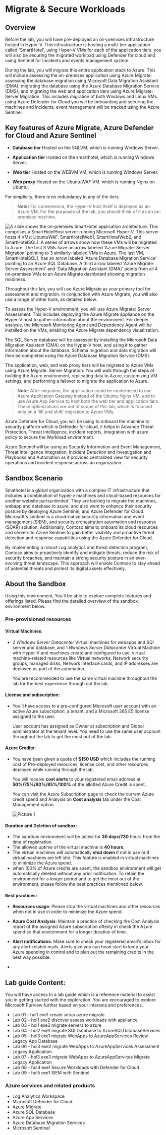 # Migrate & Secure Workloads  

## Overview

Before the lab, you will have pre-deployed an on-premises infrastructure hosted in Hyper-V.  This infrastructure is hosting a multi-tier application called 'SmartHotel', using Hyper-V VMs for each of the application tiers. you will also be securing the migrated workload using Defender for cloud and using Sentinel for Incidents and events management system

During the lab, you will migrate this entire application stack to Azure. This will include assessing the on-premises application using Azure Migrate; assessing the database migration using Microsoft Data Migration Assistant (DMA); migrating the database using the Azure Database Migration Service (DMS); and migrating the web and application tiers using Azure Migrate: Server Migration. This includes migration of both Windows and Linux VMs. using Azure Defender for Cloud you will be onboarding and securing the machines and incidents, event management will be tracked using the Azure Sentinel 

## Key features of Azure Migrate, Azure Defender for Cloud and Azure Sentinel

- **Database tier** Hosted on the SQLVM, which is running Windows Server.

- **Application tier** Hosted on the smarthotel, which is running Windows Server.

- **Web tier** Hosted on the WEBVM VM, which is running Windows Server.

- **Web proxy** Hosted on the  UbuntuWAF VM, which is running Nginx on Ubuntu.

For simplicity, there is no redundancy in any of the tiers.

>**Note:** For convenience, the Hyper-V host itself is deployed as an Azure VM. For the purposes of the lab, you should think of it as an on-premises machine.

![A slide shows the on-premises SmartHotel application architecture. This comprises a SmartHotelHost server running Microsoft Hyper-V. This server hosts 4 VMs: UbuntuWAF, SmartHotelWeb1, SmartHotelWeb2, and SmartHotelSQL1. A series of arrows show how these VMs will be migrated to Azure. The first 3 VMs have an arrow labeled 'Azure Migrate: Server Migration' pointing to 3 similarly-labeled VMs in Azure. The last VM, SmartHotelSQL1, has an arrow labeled 'Azure Database Migration Service' pointing to an Azure SQL Database. A third arrow labeled 'Azure Migrate: Server Assessment' and 'Data Migration Assistant (DMA)' points from all 4 on-premises VMs to an Azure Migrate dashboard showing migration readiness.](Images/overview.png "SmartHotel Migration Overview")

Throughout this lab, you will use Azure Migrate as your primary tool for assessment and migration. In conjunction with Azure Migrate, you will also use a range of other tools, as detailed below.

To assess the Hyper-V environment, you will use Azure Migrate: Server Assessment. This includes deploying the Azure Migrate appliance on the Hyper-V host to gather information about the environment. For deeper analysis, the Microsoft Monitoring Agent and Dependency Agent will be installed on the VMs, enabling the Azure Migrate dependency visualization.

The SQL Server database will be assessed by installing the Microsoft Data Migration Assistant (DMA) on the Hyper-V host, and using it to gather information about the database. Schema migration and data migration will then be completed using the Azure Database Migration Service (DMS).

The application, web, and web proxy tiers will be migrated to Azure VMs using Azure Migrate: Server Migration. You will walk through the steps of building the Azure environment, replicating data to Azure, customizing VM settings, and performing a failover to migrate the application to Azure.

> **Note**: After migration, the application could be modernized to use Azure Application Gateway instead of the Ubuntu Nginx VM, and to use Azure App Service to host both the web tier and application tiers. These optimizations are out of scope of this lab, which is focused only on a 'lift and shift' migration to Azure VMs.

Azure Defender for Cloud, you will be using to onboard the machine to security platform which is Defender for cloud. it helps in Advance Threat Protection, Threat Intelligence, incident reports, integration with azure policy to secure the Workload environment.

Azure Sentinel will be using as Security Information and Event Management, Threat Intelligence Integration, Incident Detection and Investigation and Playbooks and Automation as it provides centralized view for security operations and incident response across an organization.


## Sandbox Scenario

Smathotel is a global organization with a complex IT infrastructure that includes a combination of hyper-v machines and cloud-based resources for another website partsunlimited. They are looking to migrate the machines, webapp and database to azure. and also want to enhance their security posture by deploying Azure Sentinel, and Azure Defender for Cloud. Microsoft's  sentinel is a cloud-native security information and event management (SIEM), and security orchestration automation and response (SOAR) solution. Additionally, Contoso aims to onboard its cloud resources and servers to Azure Sentinel to gain better visibility and proactive threat detection and response capabilities using the Azure Defender for Cloud.

By implementing a robust Log analytics and threat detection program, Contoso aims to proactively identify and mitigate threats, reduce the risk of security breaches, and maintain a strong security posture in an ever-evolving threat landscape. This approach will enable Contoso to stay ahead of potential threats and protect its digital assets effectively.

## About the Sandbox

Using this environment, You'll be able to explore complete features and offerings listed. Please find the detailed overview of the sandbox environment below.

### Pre-provisioned resources

#### **Virtual Machines**: 

- 2 *Windows Server Datacenter* Virtual machines for webapps and SQl server and database, and 1 *Windows Server Datacenter* Virtual Machine with Hyper-V and machines create and configured to use. virtual machine-related resources like Virtual networks, Network security groups, managed disks, Network interface cards, and IP addresses are deployed as part of the automation.

  You are recommended to use the same virtual machine throughout the lab for the best experience through out the lab.

#### **License and subscription**: 

- You'll have access to a pre-configured Microsoft user account with an active Azure subscription, a tenant, and a Microsoft 365 E5 license assigned to the user. 
   
  User account has assigned as Owner at subscription and Global administrator at the tenant level. You need to use the same user account throughout the lab to get the most out of the lab. 

#### **Azure Credits**: 

- You have been given a quota of **$150 USD** which includes the running cost of Pre-deployed resources, license cost, and other resources deployed while running through the lab.

  You will receive **cost alerts** to your registered email address at **50%/75%/90%/95%/100%** of the allotted Azure Credit is spent.

  You can visit the Azure Subscription page to check the current Azure credit spend and Analysis on **Cost analysis** tab under the Cost Management option.

  ![Picture 1](Images/o1.jpg)

#### **Duration and Deletion of sandbox**:  

- The sandbox environment will be active for **30 days/730** hours from the time of registration. 
- The allowed uptime of the virtual machine is **40 hours**.
- The virtual machines will automatically **shut down** if not in use or if virtual machines are left idle. This feature is enabled in virtual machines to minimize the Azure spend.
- when 100% of Azure credits are spent, the sandbox environment will get automatically deleted without any prior notification. To retain the environment for a longer period and to get the most out of the environment, please follow the best practices mentioned below.

#### **Best practices**: 

- **Resources usage**: Please stop the virtual machines and other resources when not in use in order to minimize the Azure spend.

- **Azure Cost Analysis**: Maintain a practice of checking the Cost Analysis report of the assigned Azure subscription oftenly in check the Azure spend so that enviornment for a longer duration of time.

- **Alert notifications**: Make sure to check your registered email's inbox for any alert-related mails. Alerts give you can head start to keep your Azure spending in control and to plan out the remaining credits in the best way possible.
- 
## Lab guide Content:

You will have access to a lab guide which is a reference material to assist you in getting started with the exploration. You are encouraged to explore Microsoft Purview further based on your interests and preferences.

- Lab 01 - hol1 exe1 create setup azure migrate
- Lab 02 - hol1 exe2 discover assess workloads with appliance
- Lab 03 - hol1 exe3 migrate servers to azure
- Lab 04 - hol2 exe1 migrate SQLDatabase to AzureSQLDatabaseServices 
- Lab 05 - hol3 exe1 migrate WebApps to AzureAppServices Review Legacy App Database
- Lab 06 - hol3 exe2 migrate WebApps to AzureAppServices Assessment Legacy Application
- Lab 07 - hol3 exe3 migrate WebApps to AzureAppServices Migrate Legacy Application
- Lab 08 - hol4 exe1 Secure Workloads with Defender for Cloud
- Lab 09 - hol5 exe1 SIEM with Sentinel


### Azure services and related products

- Log Analytics Workspace
- Microsoft Defender for Cloud
- Azure Migrate
- Azure SQL Database
- Azure App Services
- Azure Database Migration Services
- Microsoft Sentinel
